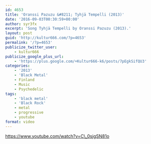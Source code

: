 ```yaml
---
id: 4653
title: 'Oranssi Pazuzu &#8211; Tyhjä Tempelli (2013)'
date: '2016-09-03T00:30:59+00:00'
author: syr3fx
excerpt: 'Song Tyhjä Tempelli by Oranssi Pazuzu (2013).'
layout: post
guid: 'http://kultur666.com/?p=4653'
permalink: '/?p=4653'
publicize_twitter_user:
    - kultur666
publicize_google_plus_url:
    - 'https://plus.google.com/+Kultur666-k6/posts/7pEgkSifQU3'
categories:
    - '2013'
    - 'Black Metal'
    - Finland
    - Music
    - Psychedelic
tags:
    - 'black metal'
    - 'Black Rock'
    - metal
    - progressive
    - youtube
format: video
---
```


https://www.youtube.com/watch?v=C\_0sjgSN81o